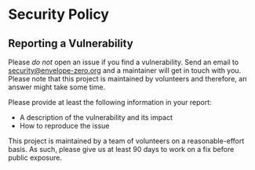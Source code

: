 # Security Policy

## Reporting a Vulnerability

Please _do not_ open an issue if you find a vulnerability. Send an email to security@envelope-zero.org and a maintainer will get in touch with you.
Please note that this project is maintained by volunteers and therefore, an answer might take some time.

Please provide at least the following information in your report:

- A description of the vulnerability and its impact
- How to reproduce the issue

This project is maintained by a team of volunteers on a reasonable-effort basis. As such, please give us at least 90 days to work on a fix before public exposure.

